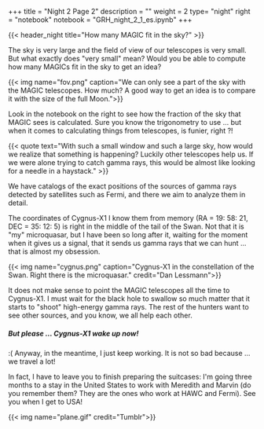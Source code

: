 +++
title = "Night 2 Page 2"
description = ""
weight = 2
type= "night"
right = "notebook"
notebook = "GRH_night_2_1_es.ipynb"
+++

{{< header_night title="How many MAGIC fit in the sky?" >}}

The sky is very large and the field of view of our telescopes is very small. But what exactly does "very small" mean? Would you be able to compute how many MAGICs fit in the sky to get an idea?

{{< img name="fov.png" caption="We can only see a part of the sky with the MAGIC telescopes. How much? A good way to get an idea is to compare it with the size of the full Moon.">}}

Look in the notebook on the right to see how the fraction of the sky that MAGIC sees is calculated. Sure you know the trigonometry to use ... but when it comes to calculating things from telescopes, is funier, right ?!

{{< quote
    text="With such a small window and such a large sky, how would we realize that something is happening? Luckily other telescopes help us. If we were alone trying to catch gamma rays, this would be almost like looking for a needle in a haystack." >}}

We have catalogs of the exact positions of the sources of gamma rays detected by satellites such as Fermi, and there we aim to analyze them in detail.

The coordinates of Cygnus-X1 I know them from memory (RA = 19: 58: 21, DEC = 35: 12: 5) is right in the middle of the tail of the Swan. Not that it is "my" microquasar, but I have been so long after it, waiting for the moment when it gives us a signal, that it sends us gamma rays that we can hunt ... that is almost my obsession.

{{< img name="cygnus.png" caption="Cygnus-X1 in the constellation of the Swan. Right there is the microquasar." credit="Dan Lessmann">}}

It does not make sense to point the MAGIC telescopes all the time to Cygnus-X1. I must wait for the black hole to swallow so much matter that it starts to "shoot" high-energy gamma rays. The rest of the hunters want to see other sources, and you know, we all help each other.

##### But please ... Cygnus-X1 wake up now!

:( Anyway, in the meantime, I just keep working. It is not so bad because ... we travel a lot!

In fact, I have to leave you to finish preparing the suitcases: I'm going three months to a stay in the United States to work with Meredith and Marvin (do you remember them? They are the ones who work at HAWC and Fermi). See you when I get to USA!

{{< img name="plane.gif" credit="Tumblr">}}
